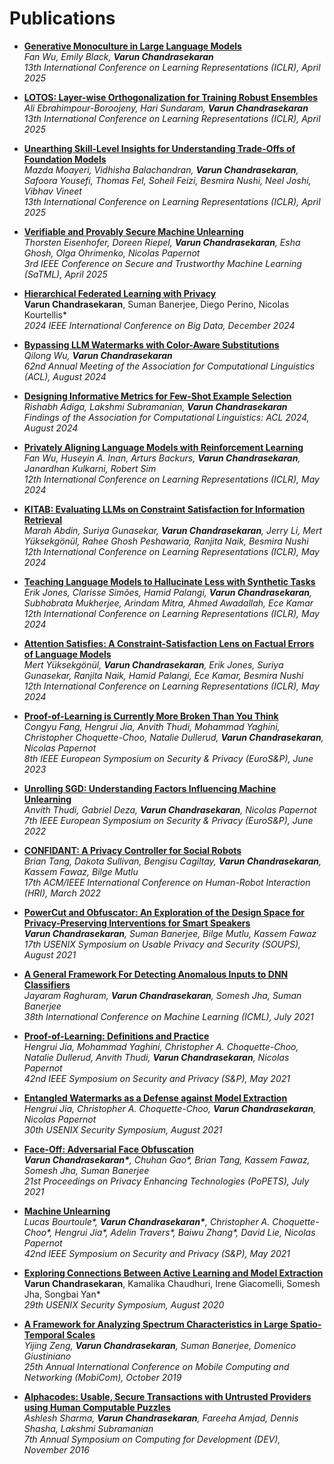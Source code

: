 # Publications

- **[Generative Monoculture in Large Language Models](https://arxiv.org/abs/2407.02209)**  
  *Fan Wu, Emily Black, **Varun Chandrasekaran***  
  _13th International Conference on Learning Representations (ICLR), April 2025_

- **[LOTOS: Layer-wise Orthogonalization for Training Robust Ensembles](https://arxiv.org/abs/2410.05136)**  
  *Ali Ebrahimpour-Boroojeny, Hari Sundaram, **Varun Chandrasekaran***  
  _13th International Conference on Learning Representations (ICLR), April 2025_

- **[Unearthing Skill-Level Insights for Understanding Trade-Offs of Foundation Models](https://arxiv.org/abs/2410.13826)**  
  *Mazda Moayeri, Vidhisha Balachandran, **Varun Chandrasekaran**, Safoora Yousefi, Thomas Fel, Soheil Feizi, Besmira Nushi, Neel Joshi, Vibhav Vineet*  
  _13th International Conference on Learning Representations (ICLR), April 2025_

- **[Verifiable and Provably Secure Machine Unlearning](https://arxiv.org/abs/2210.09126)**  
  *Thorsten Eisenhofer, Doreen Riepel, **Varun Chandrasekaran**, Esha Ghosh, Olga Ohrimenko, Nicolas Papernot*  
  _3rd IEEE Conference on Secure and Trustworthy Machine Learning (SaTML), April 2025_

- **[Hierarchical Federated Learning with Privacy](https://arxiv.org/abs/2206.05209)**  
  **Varun Chandrasekaran**, Suman Banerjee, Diego Perino, Nicolas Kourtellis*  
  _2024 IEEE International Conference on Big Data, December 2024_

- **[Bypassing LLM Watermarks with Color-Aware Substitutions](https://arxiv.org/abs/2403.14719)**  
  *Qilong Wu, **Varun Chandrasekaran***  
  _62nd Annual Meeting of the Association for Computational Linguistics (ACL), August 2024_

- **[Designing Informative Metrics for Few-Shot Example Selection](https://aclanthology.org/2024.findings-acl.602/)**  
  *Rishabh Adiga, Lakshmi Subramanian, **Varun Chandrasekaran***  
  _Findings of the Association for Computational Linguistics: ACL 2024, August 2024_

- **[Privately Aligning Language Models with Reinforcement Learning](https://arxiv.org/abs/2310.16960)**  
  *Fan Wu, Huseyin A. Inan, Arturs Backurs, **Varun Chandrasekaran**, Janardhan Kulkarni, Robert Sim*  
  _12th International Conference on Learning Representations (ICLR), May 2024_

- **[KITAB: Evaluating LLMs on Constraint Satisfaction for Information Retrieval](https://arxiv.org/abs/2310.15511)**  
  *Marah Abdin, Suriya Gunasekar, **Varun Chandrasekaran**, Jerry Li, Mert Yüksekgönül, Rahee Ghosh Peshawaria, Ranjita Naik, Besmira Nushi*  
  _12th International Conference on Learning Representations (ICLR), May 2024_

- **[Teaching Language Models to Hallucinate Less with Synthetic Tasks](https://arxiv.org/abs/2310.06827)**  
  *Erik Jones, Clarisse Simões, Hamid Palangi, **Varun Chandrasekaran**, Subhabrata Mukherjee, Arindam Mitra, Ahmed Awadallah, Ece Kamar*  
  _12th International Conference on Learning Representations (ICLR), May 2024_

- **[Attention Satisfies: A Constraint-Satisfaction Lens on Factual Errors of Language Models](https://arxiv.org/abs/2309.15098)**  
  *Mert Yüksekgönül, **Varun Chandrasekaran**, Erik Jones, Suriya Gunasekar, Ranjita Naik, Hamid Palangi, Ece Kamar, Besmira Nushi*  
  _12th International Conference on Learning Representations (ICLR), May 2024_

- **[Proof-of-Learning is Currently More Broken Than You Think](https://arxiv.org/abs/2208.03567)**  
  *Congyu Fang, Hengrui Jia, Anvith Thudi, Mohammad Yaghini, Christopher Choquette-Choo, Natalie Dullerud, **Varun Chandrasekaran**, Nicolas Papernot*  
  _8th IEEE European Symposium on Security & Privacy (EuroS&P), June 2023_

- **[Unrolling SGD: Understanding Factors Influencing Machine Unlearning](https://arxiv.org/abs/2109.13398)**  
  *Anvith Thudi, Gabriel Deza, **Varun Chandrasekaran**, Nicolas Papernot*  
  _7th IEEE European Symposium on Security & Privacy (EuroS&P), June 2022_

- **[CONFIDANT: A Privacy Controller for Social Robots](https://arxiv.org/abs/2201.02712)**  
  *Brian Tang, Dakota Sullivan, Bengisu Cagiltay, **Varun Chandrasekaran**, Kassem Fawaz, Bilge Mutlu*  
  _17th ACM/IEEE International Conference on Human-Robot Interaction (HRI), March 2022_

- **[PowerCut and Obfuscator: An Exploration of the Design Space for Privacy-Preserving Interventions for Smart Speakers](https://www.usenix.org/conference/soups2021/presentation/chandrasekaran)**  
  ***Varun Chandrasekaran**, Suman Banerjee, Bilge Mutlu, Kassem Fawaz*  
  _17th USENIX Symposium on Usable Privacy and Security (SOUPS), August 2021_

- **[A General Framework For Detecting Anomalous Inputs to DNN Classifiers](https://arxiv.org/abs/2007.15147)**  
  *Jayaram Raghuram, **Varun Chandrasekaran**, Somesh Jha, Suman Banerjee*  
  _38th International Conference on Machine Learning (ICML), July 2021_

- **[Proof-of-Learning: Definitions and Practice](https://arxiv.org/abs/2103.05633)**  
  *Hengrui Jia, Mohammad Yaghini, Christopher A. Choquette-Choo, Natalie Dullerud, Anvith Thudi, **Varun Chandrasekaran**, Nicolas Papernot*  
  _42nd IEEE Symposium on Security and Privacy (S&P), May 2021_

- **[Entangled Watermarks as a Defense against Model Extraction](https://arxiv.org/abs/2002.12200)**  
  *Hengrui Jia, Christopher A. Choquette-Choo, **Varun Chandrasekaran**, Nicolas Papernot*  
  _30th USENIX Security Symposium, August 2021_

- **[Face-Off: Adversarial Face Obfuscation](https://arxiv.org/abs/2003.08861)**  
  ***Varun Chandrasekaran\***, Chuhan Gao\*, Brian Tang, Kassem Fawaz, Somesh Jha, Suman Banerjee*  
  _21st Proceedings on Privacy Enhancing Technologies (PoPETS), July 2021_

- **[Machine Unlearning](https://arxiv.org/abs/1912.03817)**  
  *Lucas Bourtoule\*, **Varun Chandrasekaran\***, Christopher A. Choquette-Choo\*, Hengrui Jia\*, Adelin Travers\*, Baiwu Zhang\*, David Lie, Nicolas Papernot*  
  _42nd IEEE Symposium on Security and Privacy (S&P), May 2021_

- **[Exploring Connections Between Active Learning and Model Extraction](https://www.usenix.org/conference/usenixsecurity20/presentation/chandrasekaran)**  
  **Varun Chandrasekaran**, Kamalika Chaudhuri, Irene Giacomelli, Somesh Jha, Songbai Yan*  
  _29th USENIX Security Symposium, August 2020_

- **[A Framework for Analyzing Spectrum Characteristics in Large Spatio-Temporal Scales](https://dl.acm.org/doi/10.1145/3300061.3345450)**  
  *Yijing Zeng, **Varun Chandrasekaran**, Suman Banerjee, Domenico Giustiniano*  
  _25th Annual International Conference on Mobile Computing and Networking (MobiCom), October 2019_

- **[Alphacodes: Usable, Secure Transactions with Untrusted Providers using Human Computable Puzzles](https://dl.acm.org/doi/10.1145/3001913.3001924)**  
  *Ashlesh Sharma, **Varun Chandrasekaran**, Fareeha Amjad, Dennis Shasha, Lakshmi Subramanian*  
  _7th Annual Symposium on Computing for Development (DEV), November 2016_
